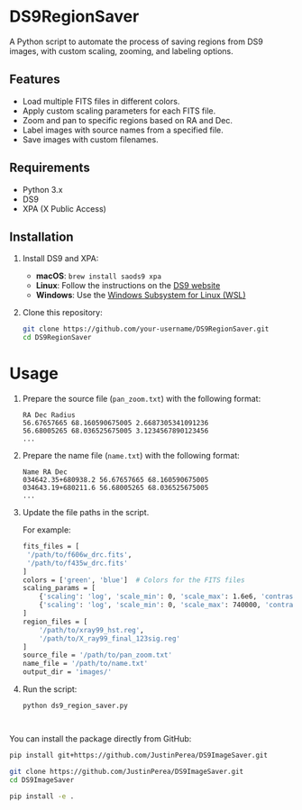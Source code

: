 # DS9RegionSaver

A Python script to automate the process of saving regions from DS9 images, with custom scaling, zooming, and labeling options.

## Features

- Load multiple FITS files in different colors.
- Apply custom scaling parameters for each FITS file.
- Zoom and pan to specific regions based on RA and Dec.
- Label images with source names from a specified file.
- Save images with custom filenames.

## Requirements

- Python 3.x
- DS9
- XPA (X Public Access)

## Installation

1. Install DS9 and XPA:
   - **macOS**: `brew install saods9 xpa`
   - **Linux**: Follow the instructions on the [DS9 website](https://sites.google.com/cfa.harvard.edu/saoimageds9)
   - **Windows**: Use the [Windows Subsystem for Linux (WSL)](https://docs.microsoft.com/en-us/windows/wsl/install)

2. Clone this repository:
   ```bash
   git clone https://github.com/your-username/DS9RegionSaver.git
   cd DS9RegionSaver


# Usage

1. Prepare the source file (`pan_zoom.txt`) with the following format:
   ```text
   RA Dec Radius
   56.67657665 68.160590675005 2.6687305341091236
   56.68005265 68.036525675005 3.1234567890123456
   ...
2. Prepare the name file (`name.txt`) with the following format:
   ```text
   Name RA Dec
   034642.35+680938.2 56.67657665 68.160590675005
   034643.19+680211.6 56.68005265 68.036525675005
   ...

3. Update the file paths in the script.
   
   For example:
   ```bash
   fits_files = [
    '/path/to/f606w_drc.fits',
    '/path/to/f435w_drc.fits'
   ]
   colors = ['green', 'blue']  # Colors for the FITS files
   scaling_params = [
       {'scaling': 'log', 'scale_min': 0, 'scale_max': 1.6e6, 'contrast': 3.3, 'bias': 0.25},
       {'scaling': 'log', 'scale_min': 0, 'scale_max': 740000, 'contrast': 6.6, 'bias': 0.12}
   ]
   region_files = [
       '/path/to/xray99_hst.reg',
       '/path/to/X_ray99_final_123sig.reg'
   ]
   source_file = '/path/to/pan_zoom.txt'
   name_file = '/path/to/name.txt'
   output_dir = 'images/'

4. Run the script:
   ```bash
   python ds9_region_saver.py




You can install the package directly from GitHub:

```bash
pip install git+https://github.com/JustinPerea/DS9ImageSaver.git

git clone https://github.com/JustinPerea/DS9ImageSaver.git
cd DS9ImageSaver

pip install -e .